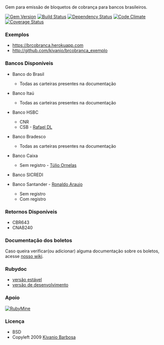 Gem para emissão de bloquetos de cobrança para bancos brasileiros.

[![Gem Version](http://img.shields.io/gem/v/brcobranca.svg)][gem]
[![Build Status](http://img.shields.io/travis/kivanio/brcobranca.svg)][travis]
[![Dependency Status](http://img.shields.io/gemnasium/kivanio/brcobranca.svg)][gemnasium]
[![Code Climate](http://img.shields.io/codeclimate/github/kivanio/brcobranca.svg)][codeclimate]
[![Coverage Status](http://img.shields.io/coveralls/kivanio/brcobranca.svg)][coveralls]

[gem]: https://rubygems.org/gems/brcobranca
[travis]: http://travis-ci.org/kivanio/brcobranca
[gemnasium]: https://gemnasium.com/kivanio/brcobranca
[codeclimate]: https://codeclimate.com/github/kivanio/brcobranca
[coveralls]: https://coveralls.io/r/kivanio/brcobranca

### Exemplos

- https://brcobranca.herokuapp.com
- http://github.com/kivanio/brcobranca_exemplo

### Bancos Disponíveis

* Banco do Brasil
  * Todas as carteiras presentes na documentação

* Banco Itaú
  * Todas as carteiras presentes na documentação

* Banco HSBC
  * CNR
  * CSB - [Rafael DL](https://github.com/rafaeldl)

* Banco Bradesco
  * Todas as carteiras presentes na documentação

* Banco Caixa
  * Sem registro - [Túlio Ornelas](https://github.com/tulios)

* Banco SICREDI

* Banco Santander - [Ronaldo Araujo](https://github.com/ronaldoaraujo)
  * Sem registro
  * Com registro

### Retornos Disponíveis

* CBR643
* CNAB240

### Documentação dos boletos

Caso queira verificar(ou adicionar) alguma documentação sobre os boletos, acesse [nosso wiki](https://github.com/kivanio/brcobranca/wiki/Especifica%C3%A7%C3%A3o-dos-Boletos).

### Rubydoc

- [versão estável](http://rubydoc.info/gems/brcobranca)
- [versão de desenvolvimento](http://rubydoc.info/github/kivanio/brcobranca/master/frames)

### Apoio

[![RubyMine](http://www.jetbrains.com/ruby/features/ruby_banners/ruby1/ruby468x60_rubin.gif)](http://www.jetbrains.com/ruby/features?utm_source=RubyMineUser&utm_medium=Banner&utm_campaign=RubyMine)

### Licença

- BSD
- Copyleft 2009 [Kivanio Barbosa](http://www.workingwithrails.com/recommendation/new/person/5679-kivanio-pereira-barbosa)
